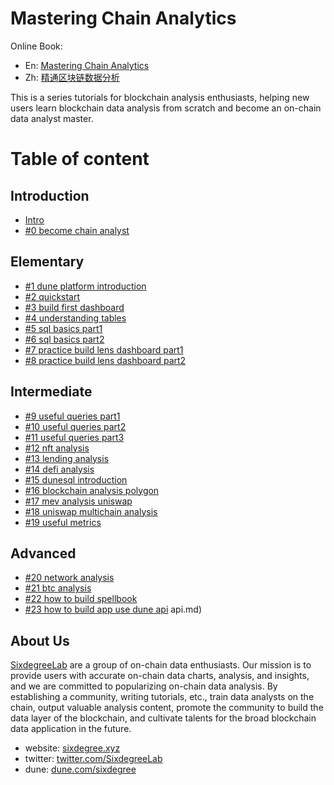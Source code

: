 # Mastering Chain Analytics

Online Book: 
- En: [Mastering Chain Analytics](https://sixdegreelab.gitbook.io/mastering-chain-analytics/)
- Zh: [精通区块链数据分析](https://sixdegreelab.gitbook.io/mastering-chain-analytics/)

This is a series tutorials for blockchain analysis enthusiasts, helping new users learn blockchain data analysis from scratch and become an on-chain data analyst master.

# Table of content

## Introduction
- [Intro](readme.md)
- [#0 become chain analyst](ch00/ch00-become-chain-analyst.md)

## Elementary

- [#1 dune platform introduction](ch01/ch01-dune-platform-introduction.md)
- [#2 quickstart](ch02/ch02-quickstart.md)
- [#3 build first dashboard](ch03/ch03-build-first-dashboard.md)
- [#4 understanding tables](ch04/ch04-understanding-tables.md)
- [#5 sql basics part1](ch05/ch05-sql-basics-part1.md)
- [#6 sql basics part2](ch06/ch06-sql-basics-part2.md)
- [#7 practice build lens dashboard part1](ch07/ch07-practice-build-lens-dashboard-part1.md)
- [#8 practice build lens dashboard part2](ch08/ch08-practice-build-lens-dashboard-part2.md)

## Intermediate
- [#9 useful queries part1](ch09/ch09-useful-queries-part1.md)
- [#10 useful queries part2](ch10/ch10-useful-queries-part2.md)
- [#11 useful queries part3](ch11/ch11-useful-queries-part3.md)
- [#12 nft analysis](ch12/ch12-nft-analysis.md)
- [#13 lending analysis](ch13/ch13-lending-analysis.md)
- [#14 defi analysis](ch14/ch14-defi-analysis.md)
- [#15 dunesql introduction](ch15/ch15-dunesql-introduction.md)
- [#16 blockchain analysis polygon](ch16/ch16-blockchain-analysis-polygon.md)
- [#17 mev analysis uniswap](ch17/ch17-mev-analysis-uniswap.md)
- [#18 uniswap multichain analysis](ch18/ch18-uniswap-multichain-analysis.md)
- [#19 useful metrics](ch19/ch19-useful-metrics.md)

## Advanced
- [#20 network analysis](ch20/ch20-network-analysis.md)
- [#21 btc analysis](ch21/ch21-btc-analysis.md)
- [#22 how to build spellbook](ch22/ch22-how-to-build-spellbook.md)
- [#23 how to build app use dune api](ch23/ch23-how-to-build-app-use-dune-api.md)
api.md)
 


## About Us

[SixdegreeLab](https://twitter.com/SixdegreeLab) are a group of on-chain data enthusiasts. Our mission is to provide users with accurate on-chain data charts, analysis, and insights, and we are committed to popularizing on-chain data analysis. By establishing a community, writing tutorials, etc., train data analysts on the chain, output valuable analysis content, promote the community to build the data layer of the blockchain, and cultivate talents for the broad blockchain data application in the future.

- website: [sixdegree.xyz](https://sixdegree.xyz)
- twitter: [twitter.com/SixdegreeLab](https://twitter.com/SixdegreeLab)
- dune: [dune.com/sixdegree](https://dune.com/sixdegree)